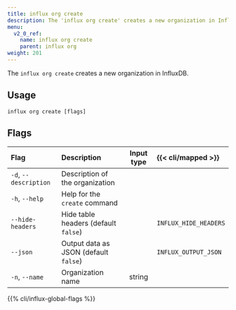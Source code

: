```yaml
---
title: influx org create
description: The 'influx org create' creates a new organization in InfluxDB.
menu:
  v2_0_ref:
    name: influx org create
    parent: influx org
weight: 201
---
```


The `influx org create` creates a new organization in InfluxDB.

## Usage
```
influx org create [flags]
```

## Flags
| Flag                  | Description                           | Input type  | {{< cli/mapped >}}    |
|:----                  |:-----------                           |:----------: |:------------------    |
| `-d`, `--description` | Description of the organization       |             |                       |
| `-h`, `--help`        | Help for the `create` command         |             |                       |
| `--hide-headers`      | Hide table headers (default `false`)  |             | `INFLUX_HIDE_HEADERS` |
| `--json`              | Output data as JSON (default `false`) |             | `INFLUX_OUTPUT_JSON`  |
| `-n`, `--name`        | Organization name                     | string      |                       |

{{% cli/influx-global-flags %}}
